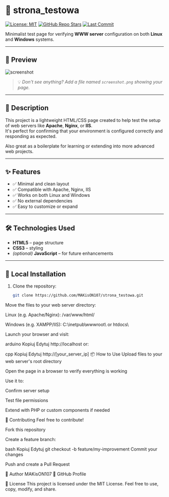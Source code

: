 # 🧪 strona_testowa

[![License: MIT](https://img.shields.io/badge/License-MIT-green.svg)](LICENSE)
[![GitHub Repo Stars](https://img.shields.io/github/stars/MAKisON107/strona_testowa?style=social)](https://github.com/MAKisON107/strona_testowa/stargazers)
[![Last Commit](https://img.shields.io/github/last-commit/MAKisON107/strona_testowa)](https://github.com/MAKisON107/strona_testowa/commits/main)

Minimalist test page for verifying **WWW server** configuration on both **Linux** and **Windows** systems.

---

## 📸 Preview

![screenshot](<img width="2056" alt="strona" src="https://github.com/user-attachments/assets/5ba61c76-a4b7-4821-b871-d2c5310cd32f"/>)

> 💡 *Don't see anything? Add a file named `screenshot.png` showing your page.*

---

## 📄 Description

This project is a lightweight HTML/CSS page created to help test the setup of web servers like **Apache**, **Nginx**, or **IIS**.  
It's perfect for confirming that your environment is configured correctly and responding as expected.

Also great as a boilerplate for learning or extending into more advanced web projects.

---

## ✨ Features

- ✅ Minimal and clean layout  
- ✅ Compatible with Apache, Nginx, IIS  
- ✅ Works on both Linux and Windows  
- ✅ No external dependencies  
- ✅ Easy to customize or expand

---

## 🛠 Technologies Used

- **HTML5** – page structure  
- **CSS3** – styling  
- *(optional)* **JavaScript** – for future enhancements  

---

## 🚀 Local Installation

1. Clone the repository:
   ```bash
   git clone https://github.com/MAKisON107/strona_testowa.git
Move the files to your web server directory:

Linux (e.g. Apache/Nginx):
/var/www/html/

Windows (e.g. XAMPP/IIS):
C:\inetpub\wwwroot\ or htdocs\

Launch your browser and visit:

arduino
Kopiuj
Edytuj
http://localhost
or:

cpp
Kopiuj
Edytuj
http://[your_server_ip]
📦 How to Use
Upload files to your web server's root directory

Open the page in a browser to verify everything is working

Use it to:

Confirm server setup

Test file permissions

Extend with PHP or custom components if needed

🤝 Contributing
Feel free to contribute!

Fork this repository

Create a feature branch:

bash
Kopiuj
Edytuj
git checkout -b feature/my-improvement
Commit your changes

Push and create a Pull Request

👤 Author
MAKisON107
🔗 GitHub Profile

📝 License
This project is licensed under the MIT License.
Feel free to use, copy, modify, and share.

